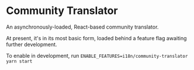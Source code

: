 # Community Translator

An asynchronously-loaded, React-based community translator.

At present, it's in its most basic form, loaded behind a feature flag awaiting further development.

To enable in development, run `ENABLE_FEATURES=i18n/community-translator yarn start`
